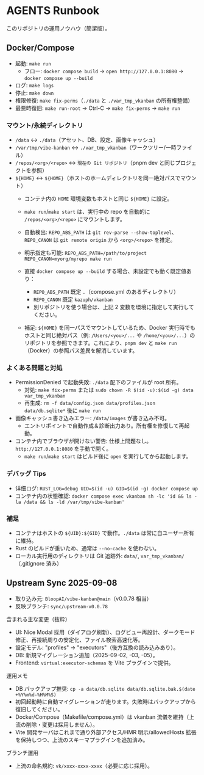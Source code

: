 # AGENTS Runbook

このリポジトリの運用ノウハウ（簡潔版）。

## Docker/Compose

- 起動: `make run`
  - フロー: `docker compose build` → `open http://127.0.0.1:8080` → `docker compose up --build`
- ログ: `make logs`
- 停止: `make down`
- 権限修復: `make fix-perms`（`./data` と `./var_tmp_vkanban` の所有権整備）
- 最悪時復旧: `make run-root` → Ctrl-C → `make fix-perms` → `make run`

### マウント/永続ディレクトリ
- `/data` ↔ `./data`（アセット、DB、設定、画像キャッシュ）
- `/var/tmp/vibe-kanban` ↔ `./var_tmp_vkanban`（ワークツリー/一時ファイル）
- `/repos/<org>/<repo>` ↔ `現在の Git リポジトリ`（pnpm dev と同じプロジェクトを参照）
- `${HOME}` ↔ `${HOME}`（ホストのホームディレクトリを同一絶対パスでマウント）
  - コンテナ内の `HOME` 環境変数もホストと同じ `${HOME}` に設定。

  - `make run`/`make start` は、実行中の repo を自動的に `/repos/<org>/<repo>` にマウントします。
  - 自動検出: `REPO_ABS_PATH` は `git rev-parse --show-toplevel`、`REPO_CANON` は `git remote origin` から `<org>/<repo>` を推定。
  - 明示指定も可能: `REPO_ABS_PATH=/path/to/project REPO_CANON=myorg/myrepo make run`
  - 直接 `docker compose up --build` する場合、未設定でも動く既定値あり：
    - `REPO_ABS_PATH` 既定 `.`（compose.yml のあるディレクトリ）
    - `REPO_CANON` 既定 `kazuph/vkanban`
    - 別リポジトリを使う場合は、上記 2 変数を環境に指定して実行してください。
  - 補足: `${HOME}` を同一パスでマウントしているため、Docker 実行時でもホストと同じ絶対パス（例: `/Users/<you>/...` や `/home/<you>/...`）のリポジトリを参照できます。これにより、`pnpm dev` と `make run`（Docker）の参照パス差異を解消しています。

### よくある問題と対処
- PermissionDenied で起動失敗: `./data` 配下のファイルが root 所有。
  - 対処: `make fix-perms` または `sudo chown -R $(id -u):$(id -g) data var_tmp_vkanban`
  - 再生成: `rm -f data/config.json data/profiles.json data/db.sqlite*` 後に `make run`
- 画像キャッシュ書き込みエラー: `/data/images` が書き込み不可。
  - エントリポイントで自動作成＆診断出力あり。所有権を修復して再起動。
- コンテナ内でブラウザが開けない警告: 仕様上問題なし。`http://127.0.0.1:8080` を手動で開く。
  - `make run`/`make start` はビルド後に `open` を実行してから起動します。

### デバッグ Tips
- 详细ログ: `RUST_LOG=debug UID=$(id -u) GID=$(id -g) docker compose up`
- コンテナ内の状態確認: `docker compose exec vkanban sh -lc 'id && ls -la /data && ls -ld /var/tmp/vibe-kanban'`

### 補足
- コンテナはホストの `${UID}:${GID}` で動作。`./data` は常に自ユーザー所有に維持。
- Rust のビルドが重いため、通常は `--no-cache` を使わない。
- ローカル実行用のディレクトリは Git 追跡外: `data/`, `var_tmp_vkanban/`（.gitignore 済み）
  
## Upstream Sync 2025-09-08

- 取り込み元: `BloopAI/vibe-kanban@main`（v0.0.78 相当）
- 反映ブランチ: `sync/upstream-v0.0.78`

含まれる主な変更（抜粋）
- UI: Nice Modal 採用（ダイアログ刷新）、ログビュー再設計、ダークモード修正、再接続周りの安定化、ファイル検索高速化等。
- 設定モデル: "profiles" → "executors"（後方互換の読み込みあり）。
- DB: 新規マイグレーション追加（2025-09-02, -03, -05）。
- Frontend: `virtual:executor-schemas` を Vite プラグインで提供。

運用メモ
- DB バックアップ推奨: `cp -a data/db.sqlite data/db.sqlite.bak.$(date +%Y%m%d-%H%M%S)`
- 初回起動時に自動マイグレーションが走ります。失敗時はバックアップから復旧してください。
- Docker/Compose（Makefile/compose.yml）は vkanban 流儀を維持（上流の削除・変更は採用しません）。
- Vite 開発サーバはこれまで通り外部アクセス/HMR 明示/allowedHosts 拡張を保持しつつ、上流のスキーマプラグインを追加済み。

ブランチ運用
- 上流の命名規約: `vk/xxxx-xxxx-xxxx`（必要に応じ採用）。
